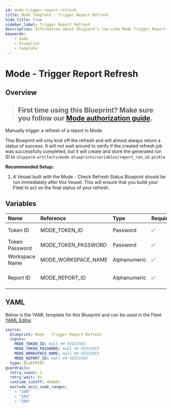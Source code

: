 ```yaml
---
id: mode-trigger-report-refresh
title: Mode Template - Trigger Report Refresh
hide_title: true
sidebar_label: Trigger Report Refresh
description: Information about Shipyard's low-code Mode Trigger Report Refresh blueprint. Trigger a Mode report to refresh immediately.
keywords:
    - mode
    - blueprint
    - template
---
```


# Mode - Trigger Report Refresh

## Overview

> ## **First time using this Blueprint? Make sure you follow our [Mode authorization guide](https://www.shipyardapp.com/docs/blueprint-library/mode/mode-authorization/)**.

Manually trigger a refresh of a report in Mode.

This Blueprint will only kick off the refresh and will almost always return a status of success. It will not wait around to verify if the created refresh job was successfully completed, but it will create and store the generated run ID to `shipyard-artifacts/mode-blueprints/variables/report_run_id.pickle`

**Recommended Setup:**

1. A Vessel built with the Mode - Check Refresh Status Blueprint should be run immediately after this Vessel. This will ensure that you build your Fleet to act on the final status of your refresh.



## Variables

| Name           | Reference           | Type         | Required           | Default | Options | Description                                                                           |
|:---------------|:--------------------|:-------------|:-------------------|:--------|:--------|:--------------------------------------------------------------------------------------|
| Token ID       | MODE_TOKEN_ID       | Password     | :white_check_mark: | -       | -       | The ID of the Token used to authenticate with Mode.                                   |
| Token Password | MODE_TOKEN_PASSWORD | Password     | :white_check_mark: | -       | -       | The Token Password associated to the Token ID used to authenticate with Mode.         |
| Workspace Name | MODE_WORKSPACE_NAME | Alphanumeric | :white_check_mark: | -       | -       | Typically found in the URL structure as https://app.mode.com/ACCOUNT_NAME/            |
| Report ID      | MODE_REPORT_ID      | Alphanumeric | :white_check_mark: | -       | -       | Numeric ID of the report you want to download, typically found at the end of the URL. |


## YAML

Below is the YAML template for this Blueprint and can be used in the Fleet [YAML Editor](../../reference/fleets/yaml-editor.md).

```yaml
source:
  blueprint: Mode - Trigger Report Refresh
  inputs:
    MODE_TOKEN_ID: null ## REQUIRED
    MODE_TOKEN_PASSWORD: null ## REQUIRED
    MODE_WORKSPACE_NAME: null ## REQUIRED
    MODE_REPORT_ID: null ## REQUIRED
  type: BLUEPRINT
guardrails:
  retry_count: 1
  retry_wait: 0s
  runtime_cutoff: 4h0m0s
  exclude_exit_code_ranges:
    - "200"
    - "203"
    - "204"
```
